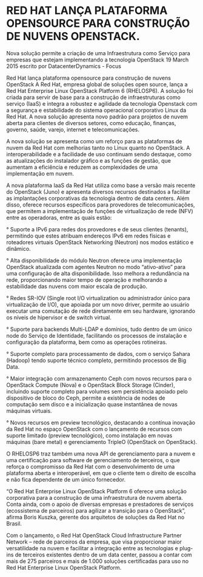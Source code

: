 # RED HAT LANÇA PLATAFORMA OPENSOURCE PARA CONSTRUÇÃO DE NUVENS OPENSTACK.
Nova solução permite a criação de uma Infraestrutura como Serviço para empresas que estejam implementando a tecnologia OpenStack
19 March 2015 escrito por DatacenterDynamics - Focus


Red Hat lança plataforma opensource para construção de nuvens OpenStack 
A Red Hat, empresa global de soluções open source, lança a Red Hat Enterprise Linux OpenStack Platform 6 (RHELOSP6). A solução foi criada para servir de base para a construção de infraestruturas como serviço (IaaS) e integra a robustez e agilidade da tecnologia Openstack com a segurança e estabilidade do sistema operacional corporativo Linux da Red Hat. A nova solução apresenta novo padrão para projetos de nuvem aberta para clientes de diversos setores, como educação, finanças, governo, saúde, varejo, internet e telecomunicações.
 
A nova solução se apresenta como um reforço para as plataformas de nuvem da Red Hat com melhorias tanto no Linux quanto no OpenStack. A interoperabilidade e a facilidade de uso continuam sendo destaque, como as atualizações do instalador gráfico e as funções de gestão, que aumentam a eficiência e reduzem as complexidades de uma implementação em nuvem.
 
A nova plataforma IaaS da Red Hat utiliza como base a versão mais recente do OpenStack (Juno) e apresenta diversos recursos destinados a facilitar as implantações corporativas da tecnologia dentro de data centers. Além disso, oferece recursos específicos para provedores de telecomunicações, que permitem a implementação de funções de virtualização de rede (NFV) entre as operadoras, entre as quais estão:
 
° Suporte a IPv6 para redes dos provedores e de seus clientes (tenants), permitindo que estes atribuam endereços IPv6 em redes físicas e roteadores virtuais OpenStack Networking (Neutron) nos modos estático e dinâmico.
 
° Alta disponibilidade do módulo Neutron oferece uma implementação OpenStack atualizada com agentes Neutron no modo “ativo-ativo” para uma configuração de alta disponibilidade. Isso melhora a redundância na rede, proporcionando maior tempo de operação e melhorando a estabilidade das nuvens com maior escala de produção.
 
° Redes SR-IOV (Single root I/O virtualization ou administrador único para virtualização de I/O), que apoiada por um novo driver, permite ao usuário executar uma comutação de rede diretamente em seu hardware, ignorando os níveis de hipervisor e de switch virtual.
 
° Suporte para backends Multi-LDAP e domínios, tudo dentro de um único node do Serviço de Identidade, facilitando os processos de instalação e configuração da plataforma, bem como as operações rotineiras.
 
° Suporte completo para processamento de dados, com o serviço Sahara (Hadoop) tendo suporte técnico completo, permitindo processos de Big Data.
 
° Maior integração com armazenamento Ceph com novos recursos para o OpenStack Compute (Nova) e o OpenStack Block Storage (Cinder), incluindo suporte completo para volumes sem persistência apoiado pelo dispositivo de bloco do Ceph, permite a existência de nodes de computação sem disco e a inicialização quase instantânea de novas máquinas virtuais.
 
° Novos recursos em preview tecnológico, destacando a contínua inovação da Red Hat no espaço OpenStack com o lançamento de recursos com suporte limitado (preview tecnológico), como instalação em novas máquinas (bare metal) e gerenciamento TripleO (OpenStack on OpenStack).  
 
 
O RHELOSP6 traz também uma nova API de gerenciamento para a nuvem e uma certificação para software de gerenciamento de terceiros, o que reforça o compromisso da Red Hat com o desenvolvimento de uma plataforma aberta e interoperável, em que o cliente tem o direito de escolha e não fica dependente de um único fornecedor.
 
“O Red Hat Enterprise Linux OpenStack Platform 6 oferece uma solução corporativa para a construção de uma infraestrutura de nuvem aberta. Conta ainda, com o apoio de diversas empresas e prestadores de serviços (ecossistema de parceiros) para agilizar a transição para o OpenStack”, afirma Boris Kuszka, gerente dos arquitetos de soluções da Red Hat no Brasil.
 
Com o lançamento, o Red Hat OpenStack Cloud Infrastructure Partner Network – rede de parceiros da empresa, que visa proporcionar maior versatilidade na nuvem e facilitar a integração entre as tecnologias e plug-ins de terceiros existentes dentro de um data center, passou a contar com mais de 275 parceiros e mais de 1.000 soluções certificadas para uso no Red Hat Enterprise Linux OpenStack Platform.
